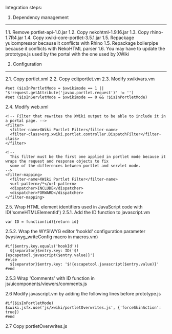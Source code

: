 Integration steps:

1. Dependency management
-----------------------------------------------------------
1.1. Remove portlet-api-1.0.jar
1.2. Copy nekohtml-1.9.16.jar
1.3. Copy rhino-1.7R4.jar
1.4. Copy xwiki-core-portlet-3.5.1.jar
1.5. Repackage yuicompressor because it conflicts with Rhino
1.5. Repackage boilerpipe because it conflicts with NekoHTML parser
1.6. You may have to update the prototype.js used by the portal with the one used by XWiki

2. Configuration
-----------------------------------------------------------
2.1. Copy portlet.xml
2.2. Copy editportlet.vm
2.3. Modify xwikivars.vm

    #set ($isInPortletMode = $xwikimode == 1 || "$!request.getAttribute('javax.portlet.request')" != '')
    #set ($isInServletMode = $xwikimode == 0 && !$isInPortletMode)

2.4. Modify web.xml

    <!-- Filter that rewrites the XWiki output to be able to include it in a portal page. -->
    <filter>
      <filter-name>XWiki Portlet Filter</filter-name>
      <filter-class>org.xwiki.portlet.controller.DispatchFilter</filter-class>
    </filter>

    <!--
      This filter must be the first one applied in portlet mode because it wraps the request and response objects to fix
      some of the differences between portlet and servlet mode.
    -->
    <filter-mapping>
      <filter-name>XWiki Portlet Filter</filter-name>
      <url-pattern>/*</url-pattern>
      <dispatcher>INCLUDE</dispatcher>
      <dispatcher>FORWARD</dispatcher>
    </filter-mapping>

2.5. Wrap HTML element identifiers used in JavaScript code with ID('someHTMLElementId')
2.5.1. Add the ID function to javascript.vm

    var ID = function(id){return id}

2.5.2. Wrap the WYSIWYG editor 'hookId' configuration parameter (wysiwyg_writeConfig macro in macros.vm)

    #if($entry.key.equals('hookId'))
      ${separator}$entry.key: ID('$!{escapetool.javascript($entry.value)}')
    #else
      ${separator}$entry.key: '$!{escapetool.javascript($entry.value)}'
    #end

2.5.3 Wrap 'Comments' with ID function in js/uicomponents/viewers/comments.js

2.6 Modify javascript.vm by adding the following lines before prototype.js

    #if($isInPortletMode)
    $xwiki.jsfx.use('js/xwiki/portletOverwrites.js', {'forceSkinAction': true})
    #end

2.7 Copy portletOverwrites.js
